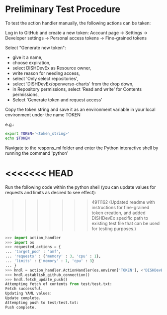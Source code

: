 # Preliminary Test Procedure

To test the action handler manually, the following actions can be taken:

Log in to GitHub and create a new token:
Account page -> Settings -> Developer settings -> Personal access tokens -> Fine-grained tokens

Select "Generate new token": 
* give it a name, 
* choose expiration, 
* select DISHDevEx as Resource owner, 
* write reason for needing access,
* select 'Only select repositories',
* select 'DISHDevEx/openverso-charts' from the drop down,
* in Repository permissions, select 'Read and write' for Contents permissions,
* Select 'Generate token and request access'

Copy the token string and save it as an environment variable in your local environment under the name TOKEN

e.g.:
```bash
export TOKEN='<token_string>'
echo $TOKEN
```
Navigate to the respons_ml folder and enter the Python interactive shell by running the command 'python'


<<<<<<< HEAD
=======
Run the following code within the python shell (you can update values for requests and limits as desired to see effect):
>>>>>>> 4911162 (Updated readme with instructions for fine-grained token creation, and added DISHDevEx specific path to existing test file that can be used for testing purposes.)

```Python
>>> import action_handler
>>> import os
>>> requested_actions = {
... 'target_pod' : 'amf',
... 'requests' : {'memory' : 3, 'cpu' : 1},
... 'limits' : {'memory' : 1, 'cpu' : 3}
... }
>>> hndl = action_handler.ActionHandler(os.environ['TOKEN'], <'DISHDevEx/openverso-charts/charts/respons/test.txt'>, 'matt/gh_api_test', requested_actions)
>>> hndl.establish_github_connection()
>>> hndl.fetch_update_push()
Attempting fetch of contents from test/test.txt:
Fetch successful.
Updating YAML values:
Update complete.
Attempting push to test/test.txt:
Push complete.
```